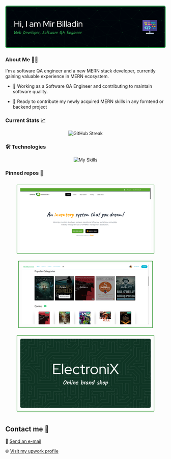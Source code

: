 



<p align="center">
  <a>
    <img src="./github-header.png">
  </a>
</p>

### About Me :man_technologist:
I'm a software QA engineer and a new MERN stack developer, currently gaining valuable experience in MERN ecosystem.

- :telescope: Working as a Software QA Engineer and contributing to maintain software quality.

- :seedling: Ready to contribute my newly acquired MERN skills in any forntend or backend project



### Current Stats 📈
<p align="center">
  <a>
    <img src="https://github-readme-streak-stats.herokuapp.com?user=billadin&theme=whatsapp-light2&card_width=756" alt="GitHub Streak">
  </a>
</p>

<!-- markdownlint-enable -->
 
### :hammer_and_wrench: Technologies
<p align="center">
  <a>
    <img src="https://skillicons.dev/icons?i=react,js,java,selenium,nodejs,express,mongodb,firebase,tailwind,html,css&theme=dark" alt="My Skills">
  </a>
</p>

### Pinned repos 📌
<p align="center">
    <a href="https://github.com/billadin/inventory-management"
    >
      <img width="410" src="./inventory.png"/ style="border: 1px solid green; padding: 10px; margin: 10px;">
    </a>
    <a href="https://github.com/billadin/book-comrade">
      <img width="400" src="./book-comrade.png"/ style="border: 1px solid green; padding: 10px; margin: 10px;">
    </a>
    <a href="https://github.com/billadin/electronix">
      <img width="410" src="./electronix.png"/ style="border: 1px solid green; padding: 10px; margin: 10px;">
    </a>
</p>

## Contact me :speech_balloon:



:e-mail: <a href="mailto:mir.billadin4@gmail.com">Send an e-mail</a>

:globe_with_meridians: <a href="https://www.upwork.com/freelancers/~01449a1f318b43c81d">Visit my upwork profile</a>





